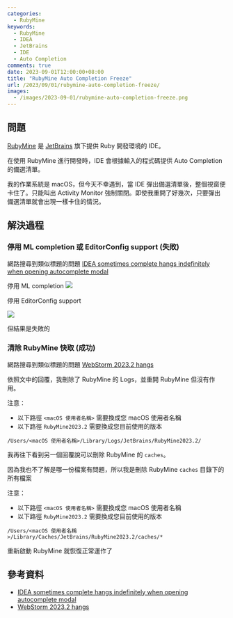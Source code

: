 ```yaml
---
categories:
  - RubyMine
keywords:
  - RubyMine
  - IDEA
  - JetBrains
  - IDE
  - Auto Completion
comments: true
date: 2023-09-01T12:00:00+08:00
title: "RubyMine Auto Completion Freeze"
url: /2023/09/01/rubymine-auto-completion-freeze/
images:
  - /images/2023-09-01/rubymine-auto-completion-freeze.png
---
```


## 問題

[RubyMine](https://www.jetbrains.com/ruby/features/) 是 [JetBrains](https://www.jetbrains.com/) 旗下提供 Ruby 開發環境的 IDE。

在使用 RubyMine 進行開發時，IDE 會根據輸入的程式碼提供 Auto Completion 的備選清單。

我的作業系統是 macOS，但今天不幸遇到，當 IDE 彈出備選清單後，整個視窗便卡住了。只能叫出 Activity Monitor 強制關閉。即使我重開了好幾次，只要彈出備選清單就會出現一樣卡住的情況。

## 解決過程

### 停用 ML completion 或 EditorConfig support (失敗)

網路搜尋到類似標題的問題 [IDEA sometimes complete hangs indefinitely when opening autocomplete modal](https://youtrack.jetbrains.com/issue/IDEA-280095/IDEA-sometimes-complete-hangs-indefinitely-when-opening-autocomplete-modal)

停用 ML completion
![](/images/2023-09-01/202309010001.png)

停用 EditorConfig support

![](/images/2023-09-01/202309010002.png)

但結果是失敗的

### 清除 RubyMine 快取 (成功)

網路搜尋到類似標題的問題 [WebStorm 2023.2 hangs](https://intellij-support.jetbrains.com/hc/en-us/community/posts/12843522069778-WebStorm-2023-2-hangs)

依照文中的回覆，我刪除了 RubyMine 的 Logs，並重開 RubyMine 但沒有作用。

注意：
- 以下路徑 `<macOS 使用者名稱>` 需要換成您 macOS 使用者名稱
- 以下路徑 `RubyMine2023.2` 需要換成您目前使用的版本

```
/Users/<macOS 使用者名稱>/Library/Logs/JetBrains/RubyMine2023.2/
```

我再往下看到另一個回覆說可以刪除 RubyMine 的 `caches`。

因為我也不了解是哪一份檔案有問題，所以我是刪除 RubyMine `caches` 目錄下的所有檔案

注意：
- 以下路徑 `<macOS 使用者名稱>` 需要換成您 macOS 使用者名稱
- 以下路徑 `RubyMine2023.2` 需要換成您目前使用的版本

```
/Users/<macOS 使用者名稱>/Library/Caches/JetBrains/RubyMine2023.2/caches/*
```

重新啟動 RubyMine 就恢復正常運作了

## 參考資料

- [IDEA sometimes complete hangs indefinitely when opening autocomplete modal](https://youtrack.jetbrains.com/issue/IDEA-280095/IDEA-sometimes-complete-hangs-indefinitely-when-opening-autocomplete-modal)
- [WebStorm 2023.2 hangs](https://intellij-support.jetbrains.com/hc/en-us/community/posts/12843522069778-WebStorm-2023-2-hangs)